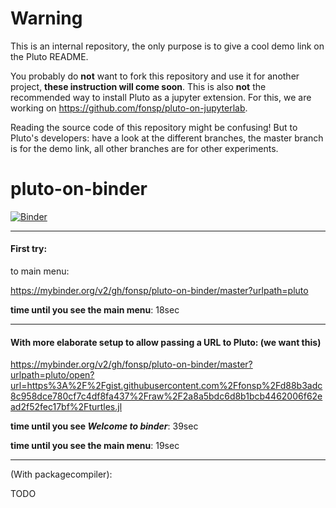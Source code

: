 # Warning

This is an internal repository, the only purpose is to give a cool demo link on the Pluto README.

You probably do **not** want to fork this repository and use it for another project, **these instruction will come soon**. This is also **not** the recommended way to install Pluto as a jupyter extension. For this, we are working on https://github.com/fonsp/pluto-on-jupyterlab.

Reading the source code of this repository might be confusing! But to Pluto's developers: have a look at the different branches, the master branch is for the demo link, all other branches are for other experiments.

# pluto-on-binder

[![Binder](https://mybinder.org/badge_logo.svg)](https://mybinder.org/v2/gh/gaelforget/pluto-on-binder/gftest01?urlpath=pluto/open?url=https%3A%2F%2Fgist.githubusercontent.com%2Ffonsp%2Fd88b3adc8c958dce780cf7c4df8fa437%2Fraw%2F2a8a5bdc6d8b1bcb4462006f62ead2f52fec17bf%2Fturtles.jl)

---

#### First try:

to main menu:

https://mybinder.org/v2/gh/fonsp/pluto-on-binder/master?urlpath=pluto

**time until you see the main menu**: 18sec

---

#### With more elaborate setup to allow passing a URL to Pluto: (we want this)

https://mybinder.org/v2/gh/fonsp/pluto-on-binder/master?urlpath=pluto/open?url=https%3A%2F%2Fgist.githubusercontent.com%2Ffonsp%2Fd88b3adc8c958dce780cf7c4df8fa437%2Fraw%2F2a8a5bdc6d8b1bcb4462006f62ead2f52fec17bf%2Fturtles.jl

**time until you see _Welcome to binder_**: 39sec

**time until you see the main menu**: 19sec

---

(With packagecompiler):

TODO
